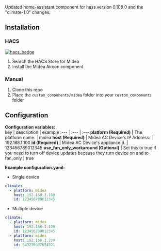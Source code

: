 Updated home-assistant component for hass version 0.108.0 and the "climate-1.0" changes.

## Installation

### HACS 
[![hacs_badge](https://img.shields.io/badge/HACS-Default-orange.svg)](https://github.com/custom-components/hacs)
1. Search the HACS Store for Midea
2. Install the Midea Aircon component

### Manual
1. Clone this repo
2. Place the `custom_components/midea` folder into your `custom_components` folder

## Configuration

**Configuration variables:**  
key | description | example 
:--- | :--- | :---
**platform (Required)** | The platform name. | midea
**host (Required)** | Midea AC Device's IP Address. | 192.168.1.100
**id (Required)** | Midea AC Device's applianceId. | 123456789012345
**use_fan_only_workaround (Optional)** | Set this to true if you need to turn off device updates because they turn device on and to fan_only | true

**Example configuration.yaml:**
* Single device
```yaml
climate:
  - platform: midea
    host: 192.168.1.100
    id: 123456789012345
```
* Multiple device
```yaml
climate:
  - platform: midea
    host: 192.168.1.100
    id: 123456789012345
  - platform: midea
    host: 192.168.1.200
    id: 543210987654321
```
